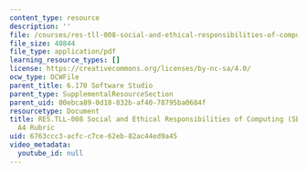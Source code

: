 ```yaml
---
content_type: resource
description: ''
file: /courses/res-tll-008-social-and-ethical-responsibilities-of-computing-serc-fall-2021/6763ccc3acfcc7ce62eb82ac44ed9a45_MITRESTLL-008F21-6170hw4rubric.pdf
file_size: 40844
file_type: application/pdf
learning_resource_types: []
license: https://creativecommons.org/licenses/by-nc-sa/4.0/
ocw_type: OCWFile
parent_title: 6.170 Software Studio
parent_type: SupplementalResourceSection
parent_uid: 00ebca89-0d18-832b-af40-78795ba0684f
resourcetype: Document
title: RES.TLL-008 Social and Ethical Responsibilities of Computing (SERC), 6.170
  A4 Rubric
uid: 6763ccc3-acfc-c7ce-62eb-82ac44ed9a45
video_metadata:
  youtube_id: null
---
```

